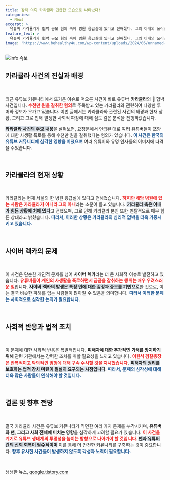 ```yaml
---
title: 잠적 의혹 카라큘라 긴급한 모습으로 나타났다!
categories:
  - News
excerpt: >
  유튜버 카라큘라가 협박 공모 혐의 속에 병원 응급실에 있다고 전해졌다. 그의 아내의 쓰러짐이 밝혀지며 멘탈이 무너진 카라큘라의 상황이 심각하다. 사이버렉카 논란이 확산되는 가운데, 피해자에 대한 2차 가해가 우려된다.
feature_text: >
  유튜버 카라큘라가 협박 공모 혐의 속에 병원 응급실에 있다고 전해졌다. 그의 아내의 쓰러짐이 밝혀지며 멘탈이 무너진 카라큘라의 상황이 심각하다. 사이버렉카 논란이 확산되는 가운데, 피해자에 대한 2차 가해가 우려된다.
image: 'https://www.behealthy4u.com/wp-content/uploads/2024/06/unnamed-file.png'
---
```


<p><img src="https://www.behealthy4u.com/wp-content/uploads/2024/06/unnamed-file.png" alt="info 속보" /></p>

<h2 data-ke-size="size26">카라큘라 사건의 진실과 배경</h2>

<p data-ke-size="size16">&nbsp;</p>

<p data-ke-size="size16">최근 유튜브 커뮤니티에서 뜨거운 이슈로 떠오른 사건이 바로 유튜버 <b>카라큘라</b>의 🎥 협박 사건입니다. <b><span style="color: #ee2323;">수천만 원을 갈취한 혐의</span></b>로 주목받고 있는 카라큘라와 관련하여 다양한 루머와 정보가 오가고 있습니다. 이번 글에서는 카라큘라와 관련된 사건의 배경과 현재 상황, 그리고 그로 인해 발생한 사회적 파장에 대해 심도 깊은 분석을 진행하겠습니다.</p>

<p data-ke-size="size16"><b><span style="background-color: #21538527;">카라큘라 사건의 주요 내용</span></b>을 살펴보면, 요청문에서 언급된 대로 여러 유튜버들이 쯔양에 대한 사생활 폭로를 통해 수천만 원을 갈취했다는 혐의가 있습니다. <b><span style="color: #1a5490;">이 사건은 한국의 유튜브 커뮤니티에 심각한 영향을 미쳤으며</span></b> 여러 유튜버와 유명 인사들의 이미지에 타격을 주었습니다.</p>

<p data-ke-size="size16">&nbsp;</p>

<h2 data-ke-size="size26">카라큘라의 현재 상황</h2>

<p data-ke-size="size16">&nbsp;</p>

<p data-ke-size="size16">카라큘라는 현재 서울의 한 병원 응급실에 있다고 전해졌습니다. <b><span style="color: #ee2323;">하지만 해당 병원에 있는 사람은 카라큘라가 아니라 그의 아내</span></b>라는 소문이 돌고 있습니다. <b><span style="background-color: #21538527;">카라큘라 측은 아내가 힘든 상황에 처해 있다</span></b>고 전했으며, 그로 인해 카라큘라 본인 또한 멘탈적으로 매우 힘든 상태라고 밝혔습니다. <b><span style="color: #1a5490;">따라서, 이러한 상황은 카라큘라의 심리적 압박을 더욱 가중시키고 있습니다.</span></b></p>

<p data-ke-size="size16">&nbsp;</p>

<h2 data-ke-size="size26">사이버 렉카의 문제</h2>

<p data-ke-size="size16">&nbsp;</p>

<p data-ke-size="size16">이 사건은 단순한 개인적 문제를 넘어 <b>사이버 렉카</b>라는 더 큰 사회적 이슈로 발전하고 있습니다. <b><span style="color: #ee2323;">유튜버들이 개인의 사생활을 폭로하면서 금품을 갈취하는 행위는 매우 우려스러운 일</span></b>입니다. <b><span style="background-color: #21538527;">사이버 렉카의 발생은 특정 인에 대한 감정과 증오를 기반으로</span></b>한 것으로, 이는 결국 비슷한 피해를 입는 사람들이 많아질 수 있음을 의미합니다. <b><span style="color: #1a5490;">따라서 이러한 문제는 사회적으로 심각한 논의가 필요합니다.</span></b></p>

<p data-ke-size="size16">&nbsp;</p>

<h2 data-ke-size="size26">사회적 반응과 법적 조치</h2>

<p data-ke-size="size16">&nbsp;</p>

<p data-ke-size="size16">이 문제에 대한 사회적 반응은 폭발적입니다. <b>피해자에 대한 추가적인 가해를 방지하기 위해</b> 관련 기관에서는 강력한 조치를 취할 필요성을 느끼고 있습니다. <b><span style="color: #ee2323;">이원석 검찰총장은 반복적이고 악의적인 범행에 대해 구속 수사할 것을 지시했습니다</span></b>. <b><span style="background-color: #21538527;">피해자의 권리를 보호하는 법적 장치 마련이 절실히 요구되는 시점입니다</span></b>. <b><span style="color: #1a5490;">따라서, 문제의 심각성에 대해 더욱 많은 사람들이 인식해야 할 것입니다.</span></b></p>

<p data-ke-size="size16">&nbsp;</p>

<h2 data-ke-size="size26">결론 및 향후 전망</h2>

<p data-ke-size="size16">&nbsp;</p>

<p data-ke-size="size16">결국 카라큘라 사건은 유튜브 커뮤니티가 직면한 여러 가지 문제를 부각시키며, <b>유튜버와 팬, 그리고 사회 전체에 미치는 영향</b>을 심각하게 고려할 필요가 있습니다. <b><span style="color: #ee2323;">이 사건을 계기로 유튜브 생태계의 투명성을 높이는 방향으로 나아가야 할 것입니다</span></b>. <b><span style="background-color: #21538527;">팬과 유튜버 간의 신뢰 회복이 필수적이며</span></b> 이를 통해 더 안전한 커뮤니티를 구축하는 것이 중요합니다. <b><span style="color: #1a5490;">향후 유사한 사건들이 발생하지 않도록 각성과 노력이 필요합니다.</span></b></p>

<p data-ke-size="size16">&nbsp;</p>
생생한 뉴스, <a href="https://qoogle.tistory.com" rel="dofollow">qoogle.tistory.com</a>


